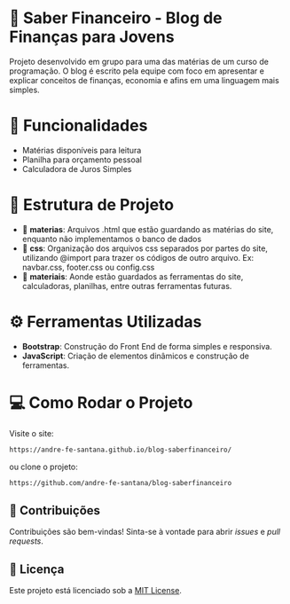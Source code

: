# 🧠 Saber Financeiro - Blog de Finanças para Jovens

Projeto desenvolvido em grupo para uma das matérias de um curso de programação. O blog é escrito pela equipe com foco em apresentar e explicar conceitos de finanças, economia e afins em uma linguagem mais simples.

# 🎯 Funcionalidades

- Matérias disponíveis para leitura
- Planilha para orçamento pessoal
- Calculadora de Juros Simples

# 📜 Estrutura de Projeto

- 📁 **materias**: Arquivos .html que estão guardando as matérias do site, enquanto não implementamos o banco de dados
- 📁 **css**: Organização dos arquivos css separados por partes do site, utilizando @import para trazer os códigos de outro arquivo. Ex: navbar.css, footer.css ou config.css
- 📁 **materiais**: Aonde estão guardados as ferramentas do site, calculadoras, planilhas, entre outras ferramentas futuras.

# ⚙ Ferramentas Utilizadas

- **Bootstrap**: Construção do Front End de forma simples e responsiva.
- **JavaScript**: Criação de elementos dinâmicos e construção de ferramentas.

# 💻 Como Rodar o Projeto

Visite o site:
```bash
https://andre-fe-santana.github.io/blog-saberfinanceiro/
```

ou clone o projeto:
```bash
https://github.com/andre-fe-santana/blog-saberfinanceiro
```

## 🤝 Contribuições

Contribuições são bem-vindas! Sinta-se à vontade para abrir *issues* e *pull requests*.

## 📄 Licença

Este projeto está licenciado sob a [MIT License](LICENSE).
